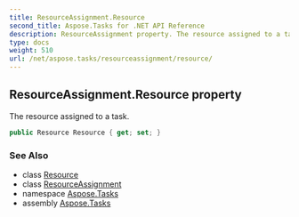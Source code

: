 ```yaml
---
title: ResourceAssignment.Resource
second_title: Aspose.Tasks for .NET API Reference
description: ResourceAssignment property. The resource assigned to a task
type: docs
weight: 510
url: /net/aspose.tasks/resourceassignment/resource/
---
```

## ResourceAssignment.Resource property

The resource assigned to a task.

```csharp
public Resource Resource { get; set; }
```

### See Also

* class [Resource](../../resource/)
* class [ResourceAssignment](../)
* namespace [Aspose.Tasks](../../resourceassignment/)
* assembly [Aspose.Tasks](../../../)


